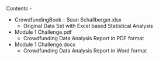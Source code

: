 Contents - 
- CrowdfundingBook - Sean Schallberger.xlsx
    - Original Data Set with Excel based Statistical Analysis
- Module 1 Challenge.pdf
    - Crowdfunding Data Analysis Report in PDF format
- Module 1 Challenge.docx
    - Crowdfunding Data Analysis Report in Word format
